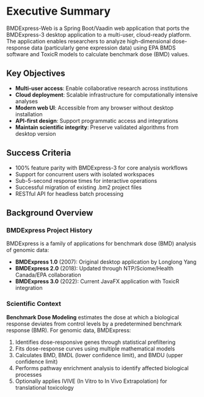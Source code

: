 # Executive Summary

BMDExpress-Web is a Spring Boot/Vaadin web application that ports the BMDExpress-3 desktop application to a multi-user, cloud-ready platform. The application enables researchers to analyze high-dimensional dose-response data (particularly gene expression data) using EPA BMDS software and ToxicR models to calculate benchmark dose (BMD) values.

## Key Objectives

- **Multi-user access**: Enable collaborative research across institutions
- **Cloud deployment**: Scalable infrastructure for computationally intensive analyses
- **Modern web UI**: Accessible from any browser without desktop installation
- **API-first design**: Support programmatic access and integrations
- **Maintain scientific integrity**: Preserve validated algorithms from desktop version

## Success Criteria

- 100% feature parity with BMDExpress-3 for core analysis workflows
- Support for concurrent users with isolated workspaces
- Sub-5-second response times for interactive operations
- Successful migration of existing .bm2 project files
- RESTful API for headless batch processing

## Background Overview

### BMDExpress Project History

BMDExpress is a family of applications for benchmark dose (BMD) analysis of genomic data:

- **BMDExpress 1.0** (2007): Original desktop application by Longlong Yang
- **BMDExpress 2.0** (2018): Updated through NTP/Sciome/Health Canada/EPA collaboration
- **BMDExpress 3.0** (2022): Current JavaFX application with ToxicR integration

### Scientific Context

**Benchmark Dose Modeling** estimates the dose at which a biological response deviates from control levels by a predetermined benchmark response (BMR). For genomic data, BMDExpress:

1. Identifies dose-responsive genes through statistical prefiltering
2. Fits dose-response curves using multiple mathematical models
3. Calculates BMD, BMDL (lower confidence limit), and BMDU (upper confidence limit)
4. Performs pathway enrichment analysis to identify affected biological processes
5. Optionally applies IVIVE (In Vitro to In Vivo Extrapolation) for translational toxicology
